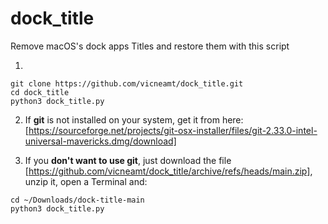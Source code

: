 # dock_title

Remove macOS's dock apps Titles and restore them with this script

1.
```
git clone https://github.com/vicneamt/dock_title.git
cd dock_title
python3 dock_title.py
```

2. If **git** is not installed on your system, get it from here:
[https://sourceforge.net/projects/git-osx-installer/files/git-2.33.0-intel-universal-mavericks.dmg/download]

3. If you **don't want to use git**, just download the file
[https://github.com/vicneamt/dock_title/archive/refs/heads/main.zip],
unzip it, open a Terminal and:
```
cd ~/Downloads/dock-title-main
python3 dock_title.py
```

